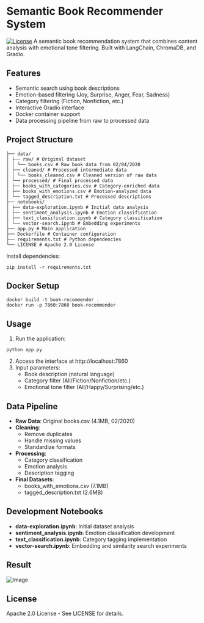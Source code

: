 # Semantic Book Recommender System
[![License](https://img.shields.io/badge/License-Apache%202.0-blue.svg)](LICENSE)
A semantic book recommendation system that combines content analysis with emotional tone filtering. Built with LangChain, ChromaDB, and Gradio.



## Features
- Semantic search using book descriptions
- Emotion-based filtering (Joy, Surprise, Anger, Fear, Sadness)
- Category filtering (Fiction, Nonfiction, etc.)
- Interactive Gradio interface
- Docker container support
- Data processing pipeline from raw to processed data

## Project Structure
```
├── data/
│ ├── raw/ # Original dataset
│ │ └── books.csv # Raw book data from 02/04/2020
│ ├── cleaned/ # Processed intermediate data
│ │ └── books_cleaned.csv # Cleaned version of raw data
│ └── processed/ # Final processed data
│ ├── books_with_categories.csv # Category-enriched data
│ ├── books_with_emotions.csv # Emotion-analyzed data
│ └── tagged_description.txt # Processed descriptions
├── notebooks/
│ ├── data-exploration.ipynb # Initial data analysis
│ ├── sentiment_analysis.ipynb # Emotion classification
│ ├── text_classification.ipynb # Category classification
│ └── vector-search.ipynb # Embedding experiments
├── app.py # Main application
├── Dockerfile # Container configuration
├── requirements.txt # Python dependencies
└── LICENSE # Apache 2.0 License
```

Install dependencies:
```
pip install -r requirements.txt
```

## Docker Setup
```
docker build -t book-recommender .
docker run -p 7860:7860 book-recommender
```

## Usage
1. Run the application:
```
python app.py
```
2. Access the interface at http://localhost:7860
3. Input parameters:
   - Book description (natural language)
   - Category filter (All/Fiction/Nonfiction/etc.)
   - Emotional tone filter (All/Happy/Surprising/etc.)

## Data Pipeline
- **Raw Data**: Original books.csv (4.1MB, 02/2020)
- **Cleaning**:
  - Remove duplicates
  - Handle missing values
  - Standardize formats
- **Processing**:
  - Category classification
  - Emotion analysis
  - Description tagging
- **Final Datasets**:
  - books_with_emotions.csv (7.1MB)
  - tagged_description.txt (2.6MB)

## Development Notebooks
- **data-exploration.ipynb**: Initial dataset analysis
- **sentiment_analysis.ipynb**: Emotion classification development
- **text_classification.ipynb**: Category tagging implementation
- **vector-search.ipynb**: Embedding and similarity search experiments


## Result
![Image](image-1.png)


## License
Apache 2.0 License - See LICENSE for details.
